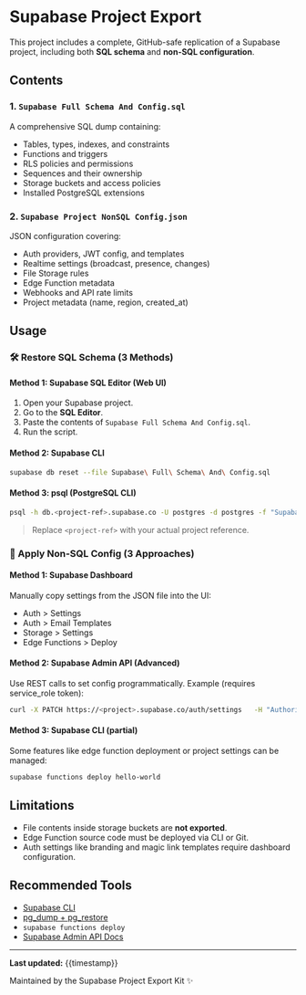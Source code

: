 
# Supabase Project Export

This project includes a complete, GitHub-safe replication of a Supabase project, including both **SQL schema** and **non-SQL configuration**.

## Contents

### 1. `Supabase Full Schema And Config.sql`
A comprehensive SQL dump containing:
- Tables, types, indexes, and constraints
- Functions and triggers
- RLS policies and permissions
- Sequences and their ownership
- Storage buckets and access policies
- Installed PostgreSQL extensions

### 2. `Supabase Project NonSQL Config.json`
JSON configuration covering:
- Auth providers, JWT config, and templates
- Realtime settings (broadcast, presence, changes)
- File Storage rules
- Edge Function metadata
- Webhooks and API rate limits
- Project metadata (name, region, created_at)

## Usage

### 🛠 Restore SQL Schema (3 Methods)

#### Method 1: Supabase SQL Editor (Web UI)
1. Open your Supabase project.
2. Go to the **SQL Editor**.
3. Paste the contents of `Supabase Full Schema And Config.sql`.
4. Run the script.

#### Method 2: Supabase CLI
```bash
supabase db reset --file Supabase\ Full\ Schema\ And\ Config.sql
```

#### Method 3: psql (PostgreSQL CLI)
```bash
psql -h db.<project-ref>.supabase.co -U postgres -d postgres -f "Supabase Full Schema And Config.sql"
```
> Replace `<project-ref>` with your actual project reference.

### 🔐 Apply Non-SQL Config (3 Approaches)

#### Method 1: Supabase Dashboard
Manually copy settings from the JSON file into the UI:
- Auth > Settings
- Auth > Email Templates
- Storage > Settings
- Edge Functions > Deploy

#### Method 2: Supabase Admin API (Advanced)
Use REST calls to set config programmatically. Example (requires service_role token):
```bash
curl -X PATCH https://<project>.supabase.co/auth/settings   -H "Authorization: Bearer <service_role>"   -H "Content-Type: application/json"   -d @Supabase\ Project\ NonSQL\ Config.json
```

#### Method 3: Supabase CLI (partial)
Some features like edge function deployment or project settings can be managed:
```bash
supabase functions deploy hello-world
```

## Limitations
- File contents inside storage buckets are **not exported**.
- Edge Function source code must be deployed via CLI or Git.
- Auth settings like branding and magic link templates require dashboard configuration.

## Recommended Tools
- [Supabase CLI](https://supabase.com/docs/guides/cli)
- [pg_dump + pg_restore](https://www.postgresql.org/docs/current/app-pgdump.html)
- `supabase functions deploy`
- [Supabase Admin API Docs](https://supabase.com/docs/reference/api)

---
**Last updated:** {{timestamp}}

Maintained by the Supabase Project Export Kit ✨
